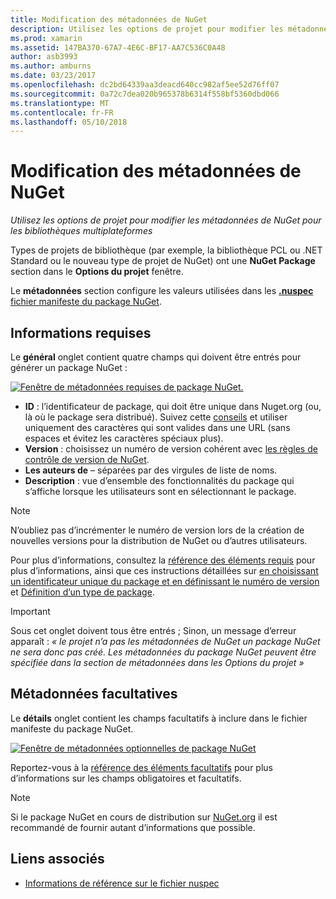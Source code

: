 ```yaml
---
title: Modification des métadonnées de NuGet
description: Utilisez les options de projet pour modifier les métadonnées de NuGet pour les bibliothèques multiplateformes
ms.prod: xamarin
ms.assetid: 147BA370-67A7-4E6C-BF17-AA7C536C0A48
author: asb3993
ms.author: amburns
ms.date: 03/23/2017
ms.openlocfilehash: dc2bd64339aa3deacd640cc982af5ee52d76ff07
ms.sourcegitcommit: 0a72c7dea020b965378b6314f558bf5360dbd066
ms.translationtype: MT
ms.contentlocale: fr-FR
ms.lasthandoff: 05/10/2018
---
```

# <a name="editing-nuget-metadata"></a>Modification des métadonnées de NuGet

_Utilisez les options de projet pour modifier les métadonnées de NuGet pour les bibliothèques multiplateformes_

Types de projets de bibliothèque (par exemple, la bibliothèque PCL ou .NET Standard ou le nouveau type de projet de NuGet) ont une **NuGet Package** section dans le **Options du projet** fenêtre.

Le **métadonnées** section configure les valeurs utilisées dans les [ **.nuspec** fichier manifeste du package NuGet](https://docs.microsoft.com/nuget/create-packages/creating-a-package#the-role-and-structure-of-the-nuspec-file).

## <a name="required-information"></a>Informations requises

Le **général** onglet contient quatre champs qui doivent être entrés pour générer un package NuGet :

[![](metadata-images/metadata-general-sml.png "Fenêtre de métadonnées requises de package NuGet.")](metadata-images/metadata-general.png#lightbox)

- **ID** : l’identificateur de package, qui doit être unique dans Nuget.org (ou, là où le package sera distribué). Suivez cette [conseils](https://docs.microsoft.com/nuget/create-packages/creating-a-package#choosing-a-unique-package-identifier-and-setting-the-version-number) et utiliser uniquement des caractères qui sont valides dans une URL (sans espaces et évitez les caractères spéciaux plus).
- **Version** : choisissez un numéro de version cohérent avec [les règles de contrôle de version de NuGet](https://docs.microsoft.com/nuget/create-packages/dependency-versions).
- **Les auteurs de** – séparées par des virgules de liste de noms.
- **Description** : vue d’ensemble des fonctionnalités du package qui s’affiche lorsque les utilisateurs sont en sélectionnant le package.

> [!NOTE]
> N’oubliez pas d’incrémenter le numéro de version lors de la création de nouvelles versions pour la distribution de NuGet ou d’autres utilisateurs.

Pour plus d’informations, consultez la [référence des éléments requis](https://docs.microsoft.com/nuget/schema/nuspec#required-metadata-elements) pour plus d’informations, ainsi que ces instructions détaillées sur [en choisissant un identificateur unique du package et en définissant le numéro de version](https://docs.microsoft.com/nuget/create-packages/creating-a-package#choosing-a-unique-package-identifier-and-setting-the-version-number) et [ Définition d’un type de package](https://docs.microsoft.com/nuget/create-packages/creating-a-package#setting-a-package-type).

> [!IMPORTANT]
> Sous cet onglet doivent tous être entrés ; Sinon, un message d’erreur apparaît : _« le projet n’a pas les métadonnées de NuGet un package NuGet ne sera donc pas créé. Les métadonnées du package NuGet peuvent être spécifiée dans la section de métadonnées dans les Options du projet »_

## <a name="optional-metadata"></a>Métadonnées facultatives

Le **détails** onglet contient les champs facultatifs à inclure dans le fichier manifeste du package NuGet.

[![](metadata-images/metadata-detail-sml.png "Fenêtre de métadonnées optionnelles de package NuGet")](metadata-images/metadata-detail.png#lightbox)

Reportez-vous à la [référence des éléments facultatifs](https://docs.microsoft.com/nuget/schema/nuspec#optional-metadata-elements) pour plus d’informations sur les champs obligatoires et facultatifs.

> [!NOTE]
> Si le package NuGet en cours de distribution sur [NuGet.org](https://www.nuget.org) il est recommandé de fournir autant d’informations que possible.


## <a name="related-links"></a>Liens associés

- [Informations de référence sur le fichier nuspec](https://docs.microsoft.com/nuget/schema/nuspec#general-form-and-schema)
